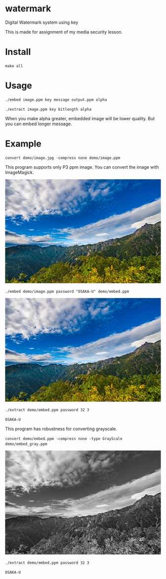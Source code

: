 # watermark
Digital Watermark system using key

This is made for assignment of my media security lesson.

# Install
`make all`

# Usage
`./embed image.ppm key message output.ppm alpha`

`./extract image.ppm key bitlength alpha`

When you make alpha greater, embedded image will be lower quality. But you can embed longer message.

# Example
`convert demo/image.jpg -compress none demo/image.ppm`

This program supports only P3 ppm image. You can convert the image with ImageMagick.

![image.ppm](https://github.com/aki33524/watermark/blob/master/demo/image.png)

`./embed demo/image.ppm password "OSAKA-U" demo/embed.ppm`

![embed.ppm](https://github.com/aki33524/watermark/blob/master/demo/embed.png)

`./extract demo/embed.ppm password 32 3`

`OSAKA-U`

This program has robustness for converting grayscale.

`convert demo/embed.ppm -compress none -type GrayScale demo/embed_gray.ppm`

![embed_gray.ppm](https://github.com/aki33524/watermark/blob/master/demo/embed_gray.png)

`./extract demo/embed.ppm password 32 3`

`OSAKA-U`
